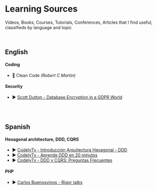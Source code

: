 # Learning Sources
Videos, Books, Courses, Tutorials, Conferences, Articles that I find useful, classifieds by language and topic

<br>

## English

#### Coding

* :book: Clean Code *(Robert C Martin)*

#### Security

* :arrow_forward: [Scott Dutton - Database Encryption in a GDPR World](https://www.youtube.com/watch?v=RTZXgxYGOWA)

<br><br>

## Spanish

#### Hexagonal architecture, DDD, CQRS

* :arrow_forward: [CodelyTv - Introducción Arquitectura Hexagonal - DDD](https://www.youtube.com/watch?v=GZ9ic9QSO5U)
* :arrow_forward: [CodelyTv - Aprende DDD en 20 minutos](https://www.youtube.com/watch?v=dH5aSQLXtKg)
* :arrow_forward: [CodelyTv - DDD y CQRS: Preguntas Frecuentes](https://www.youtube.com/watch?v=auEhX4WfCRA)

#### PHP

* :arrow_forward: [Carlos Buenosvinos - Rigor talks](https://www.youtube.com/playlist?list=PLfgj7DYkKH3Cd8bdu5SIHGYXh_bPV2idP)

